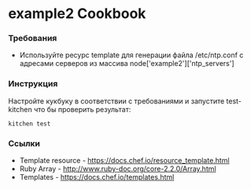example2 Cookbook
=================

### Требования

* Используйте ресурс template для генерации файла /etc/ntp.conf 
  с адресами серверов из массива node['example2']['ntp_servers']

### Инструкция

Настройте кукбуку в соответствии с требованиями и запустите test-kitchen
 что бы проверить результат:
```shell
kitchen test
```

### Ссылки

- Template resource - https://docs.chef.io/resource_template.html
- Ruby Array - http://www.ruby-doc.org/core-2.2.0/Array.html
- Templates - https://docs.chef.io/templates.html
